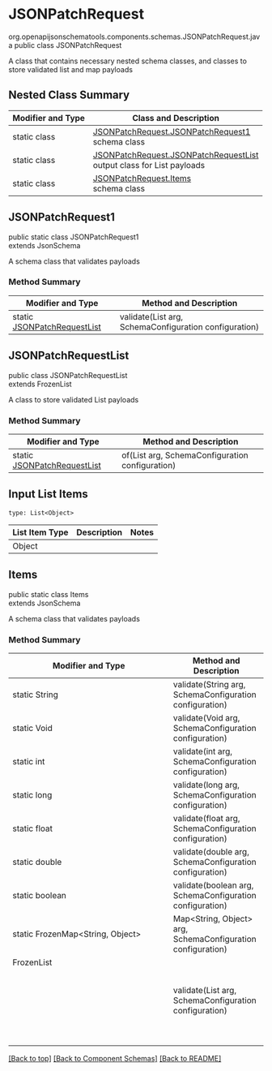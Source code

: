 # JSONPatchRequest
org.openapijsonschematools.components.schemas.JSONPatchRequest.java
public class JSONPatchRequest

A class that contains necessary nested schema classes, and classes to store validated list and map payloads

## Nested Class Summary
| Modifier and Type | Class and Description |
| ----------------- | ---------------------- |
| static class | [JSONPatchRequest.JSONPatchRequest1](#jsonpatchrequest1)<br> schema class |
| static class | [JSONPatchRequest.JSONPatchRequestList](#jsonpatchrequestlist)<br> output class for List payloads |
| static class | [JSONPatchRequest.Items](#items)<br> schema class |

## JSONPatchRequest1
public static class JSONPatchRequest1<br>
extends JsonSchema

A schema class that validates payloads

### Method Summary
| Modifier and Type | Method and Description |
| ----------------- | ---------------------- |
| static [JSONPatchRequestList](#jsonpatchrequestlist) | validate(List<Object> arg, SchemaConfiguration configuration) |

## JSONPatchRequestList
public class JSONPatchRequestList<br>
extends FrozenList<Object>

A class to store validated List payloads

### Method Summary
| Modifier and Type | Method and Description |
| ----------------- | ---------------------- |
| static [JSONPatchRequestList](#jsonpatchrequestlist) | of(List<Object> arg, SchemaConfiguration configuration) |

## Input List Items
```
type: List<Object>
```
List Item Type | Description | Notes
-------------------- | ------------- | -------------
Object |  |

## Items
public static class Items<br>
extends JsonSchema

A schema class that validates payloads

### Method Summary
| Modifier and Type | Method and Description |
| ----------------- | ---------------------- |
| static String | validate(String arg, SchemaConfiguration configuration) |
| static Void | validate(Void arg, SchemaConfiguration configuration) |
| static int | validate(int arg, SchemaConfiguration configuration) |
| static long | validate(long arg, SchemaConfiguration configuration) |
| static float | validate(float arg, SchemaConfiguration configuration) |
| static double | validate(double arg, SchemaConfiguration configuration) |
| static boolean | validate(boolean arg, SchemaConfiguration configuration) |
| static FrozenMap<String, Object> | Map<String, Object> arg, SchemaConfiguration configuration) |
| FrozenList<Object> | validate(List<Object> arg, SchemaConfiguration configuration) |

[[Back to top]](#top) [[Back to Component Schemas]](../../../README.md#Component-Schemas) [[Back to README]](../../../README.md)
